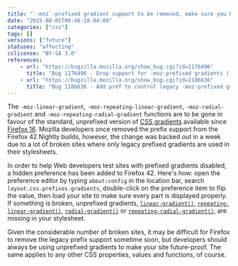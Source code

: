 ```yaml
---
title: "`-moz`-prefixed gradient support to be removed, make sure you have unprefixed gradients"
date: "2015-08-05T00:48:18-04:00"
categories: ["css"]
tags: []
versions: ["future"]
statuses: "affecting"
cclicense: "BY-SA 3.0"
references:
    - url: "https://bugzilla.mozilla.org/show_bug.cgi?id=1176496"
      title: "Bug 1176496 - Drop support for -moz-prefixed gradients (-moz-linear-gradient, -moz-radial-gradient)"
    - url: "https://bugzilla.mozilla.org/show_bug.cgi?id=1186636"
      title: "Bug 1186636 - Add pref to control legacy -moz-prefixed gradients"
---
```

The `-moz-linear-gradient`, `-moz-repeating-linear-gradient`, `-moz-radial-gradient` and `-moz-repeating-radial-gradient` functions are to be gone in favour of the standard, unprefixed version of [CSS gradients](https://developer.mozilla.org/en-US/docs/Web/Guide/CSS/Using_CSS_gradients) available since [Firefox 16](https://developer.mozilla.org/en-US/Firefox/Releases/16). Mozilla developers once removed the prefix support from the Firefox 42 Nightly builds, however, the change was backed out in a week due to a lot of broken sites where only legacy prefixed gradients are used in their stylesheets.

In order to help Web developers test sites with prefixed gradients disabled, a hidden preference has been added to Firefox 42. Here's how: open the preference editor by typing `about:config` in the location bar, search `layout.css.prefixes.gradients`, double-click on the preference item to flip the value, then load your site to make sure every part is displayed properly. If something is broken, unprefixed gradients, [`linear-gradient()`](https://developer.mozilla.org/en-US/docs/Web/CSS/linear-gradient), [`repeating-linear-gradient()`](https://developer.mozilla.org/en-US/docs/Web/CSS/repeating-linear-gradient), [`radial-gradient()`](https://developer.mozilla.org/en-US/docs/Web/CSS/radial-gradient) or [`repeating-radial-gradient()`](https://developer.mozilla.org/en-US/docs/Web/CSS/repeating-radial-gradient), are missing in your stylesheet.

Given the considerable number of broken sites, it may be difficult for Firefox to remove the legacy prefix support sometime soon, but developers should always be using unprefixed gradients to make your site future-proof. The same applies to any other CSS properties, values and functions, of course.
